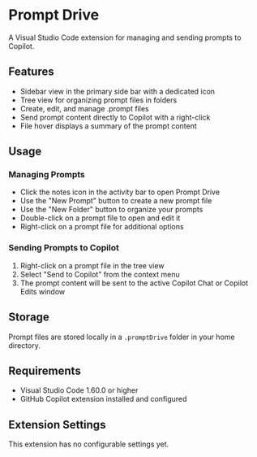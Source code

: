 # Prompt Drive

A Visual Studio Code extension for managing and sending prompts to Copilot.

## Features

- Sidebar view in the primary side bar with a dedicated icon
- Tree view for organizing prompt files in folders
- Create, edit, and manage .prompt files
- Send prompt content directly to Copilot with a right-click
- File hover displays a summary of the prompt content

## Usage

### Managing Prompts

- Click the notes icon in the activity bar to open Prompt Drive
- Use the "New Prompt" button to create a new prompt file
- Use the "New Folder" button to organize your prompts
- Double-click on a prompt file to open and edit it
- Right-click on a prompt file for additional options

### Sending Prompts to Copilot

1. Right-click on a prompt file in the tree view
2. Select "Send to Copilot" from the context menu
3. The prompt content will be sent to the active Copilot Chat or Copilot Edits window

## Storage

Prompt files are stored locally in a `.promptDrive` folder in your home directory.

## Requirements

- Visual Studio Code 1.60.0 or higher
- GitHub Copilot extension installed and configured

## Extension Settings

This extension has no configurable settings yet.